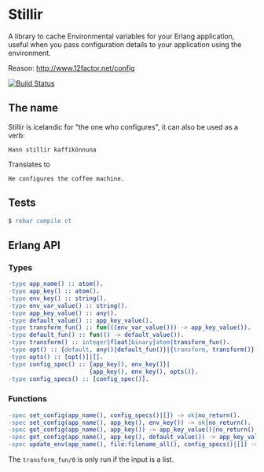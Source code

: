 # Stillir

A library to cache Environmental variables for your Erlang application, useful when you 
pass configuration details to your application using the environment.

Reason: http://www.12factor.net/config

[![Build Status](https://magnum.travis-ci.com/heroku/stillir.png?token=xVUSrt9RJn9ZjQwspdLg&branch=master)](https://magnum.travis-ci.com/heroku/stillir)

## The name

Stillir is icelandic for "the one who configures", it can also be used as a verb:

```
Hann stillir kaffikönnuna
```

Translates to

```
He configures the coffee machine.
```

## Tests

``` erlang
$ rebar compile ct
```

## Erlang API

### Types

``` erlang
-type app_name() :: atom().
-type app_key() :: atom().
-type env_key() :: string().
-type env_var_value() :: string().
-type app_key_value() :: any().
-type default_value() :: app_key_value().
-type transform_fun() :: fun(((env_var_value())) -> app_key_value()).
-type default_fun() :: fun(() -> default_value()).
-type transform() :: integer|float|binary|atom|transform_fun().
-type opt() :: {default, any()|default_fun()}|{transform, transform()}|required.
-type opts() :: [opt()]|[].
-type config_spec() :: {app_key(), env_key()}|
                       {app_key(), env_key(), opts()}.
-type config_specs() :: [config_spec()].
```

### Functions

``` erlang
-spec set_config(app_name(), config_specs()|[]) -> ok|no_return().
-spec set_config(app_name(), app_key(), env_key()) -> ok|no_return().
-spec get_config(app_name(), app_key()) -> app_key_value()|no_return().
-spec get_config(app_name(), app_key(), default_value()) -> app_key_value().
-spec update_env(app_name(), file:filename_all(), config_specs()|[]) -> ok|no_return().
```

The `transform_fun/0` is only run if the input is a list.
